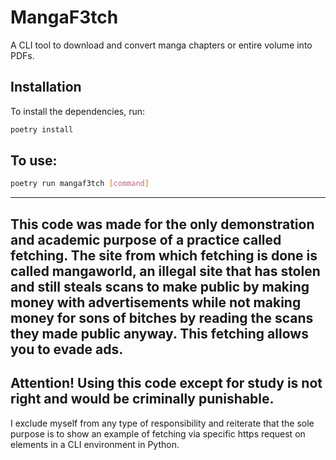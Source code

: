 # MangaF3tch

A CLI tool to download and convert manga chapters or entire volume into PDFs.

## Installation

To install the dependencies, run:

```bash
poetry install
```

## To use:

```bash
poetry run mangaf3tch [command]
```

-------
This code was made for the only demonstration and academic purpose of a practice called fetching. The site from which fetching is done is called mangaworld, an illegal site that has stolen and still steals scans to make public by making money with advertisements while not making money for sons of bitches by reading the scans they made public anyway. This fetching allows you to evade ads. 
-------
Attention! Using this code except for study is not right and would be criminally punishable.
------
I exclude myself from any type of responsibility and reiterate that the sole purpose is to show an example of fetching via specific https request on elements in a CLI environment in Python.
